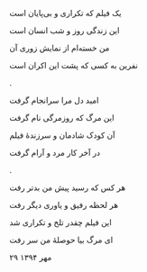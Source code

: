 <!-- 
.. title: اکران
.. slug: ekran
.. date: 2015-11-30 23:04:45 UTC
.. tags: رباعی, رباعی پیوسته
.. category: 
.. link: 
.. description: 
.. type: text
-->

یک فیلم که تکراری و بی‌پایان است

این زندگی روز و شب انسان است

من خسته‌ام از نمایش زوری آن

نفرین به کسی که پشت این اکران است

.

امید دل مرا سرانجام گرفت

این مرگ که روزمرگی نام گرفت

آن کودک شادمان و سرزندهٔ فیلم

در آخر کار مرد و آرام گرفت

.

هر کس که رسید پیش من بدتر رفت

هر لحظه رفیق و یاوری دیگر رفت

این فیلم چقدر تلخ و تکراری شد

ای مرگ بیا حوصلهٔ من سر رفت

۲۹ مهر ۱۳۹۴
